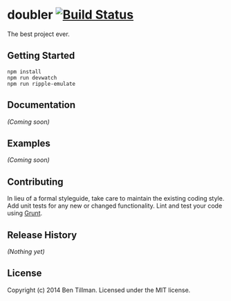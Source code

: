 # doubler [![Build Status](https://secure.travis-ci.org/warp/doubler.png?branch=master)](http://travis-ci.org/warp/doubler)

The best project ever.

## Getting Started
```
npm install
npm run devwatch
npm run ripple-emulate
```

## Documentation
_(Coming soon)_

## Examples
_(Coming soon)_

## Contributing
In lieu of a formal styleguide, take care to maintain the existing coding style. Add unit tests for any new or changed functionality. Lint and test your code using [Grunt](http://gruntjs.com/).

## Release History
_(Nothing yet)_

## License
Copyright (c) 2014 Ben Tillman. Licensed under the MIT license.
